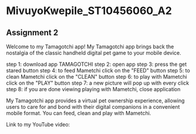 # MivuyoKwepile_ST10456060_A2
Assignment 2
--------------------------------------
Welcome to my Tamagotchi app! My Tamagotchi app brings back the nostalgia of the classic handheld digital pet game to your mobile device.

step 1: download app TAMAGOTCHI
step 2: open app 
step 3: press the get stared button 
step 4: to feed Mametchi click on the "FEED" button
step 5: to clean Mametchi click on the "CLEAN" button
step 6: to play with Mametchi click on the "PLAY" button
step 7: a new picture will pop up with every click 
step 8: if you are done viewing playing with Mametchi, close application 

My Tamagotchi app provides a virtual pet ownership experience, allowing users to care for and bond with their digital companions in a convenient mobile format.
You can feed, clean and play with Mametchi.

Link to my YouTube video:
